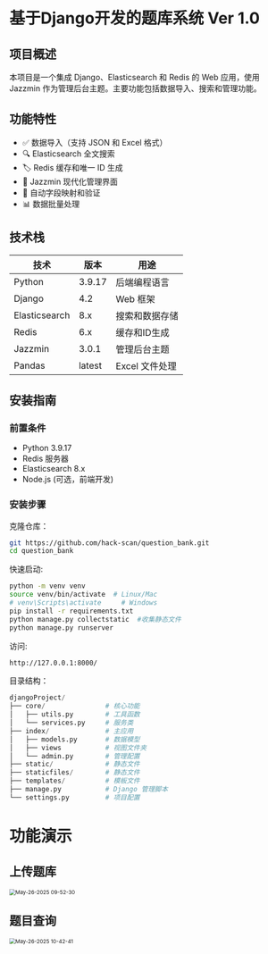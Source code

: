 # 基于Django开发的题库系统 Ver 1.0

## 项目概述

本项目是一个集成 Django、Elasticsearch 和 Redis 的 Web 应用，使用 Jazzmin 作为管理后台主题。主要功能包括数据导入、搜索和管理功能。

## 功能特性

- ✅ 数据导入（支持 JSON 和 Excel 格式）
- 🔍 Elasticsearch 全文搜索
- 🏷️ Redis 缓存和唯一 ID 生成
- 🎨 Jazzmin 现代化管理界面
- 🔄 自动字段映射和验证
- 📊 数据批量处理

## 技术栈

| 技术          | 版本   | 用途           |
| ------------- | ------ | -------------- |
| Python        | 3.9.17 | 后端编程语言   |
| Django        | 4.2    | Web 框架       |
| Elasticsearch | 8.x    | 搜索和数据存储 |
| Redis         | 6.x    | 缓存和ID生成   |
| Jazzmin       | 3.0.1  | 管理后台主题   |
| Pandas        | latest | Excel 文件处理 |

## 安装指南

### 前置条件

- Python 3.9.17
- Redis 服务器
- Elasticsearch 8.x
- Node.js (可选，前端开发)

### 安装步骤

克隆仓库：

```bash
git https://github.com/hack-scan/question_bank.git
cd question_bank
```

快速启动:

```sh
python -m venv venv
source venv/bin/activate  # Linux/Mac
# venv\Scripts\activate     # Windows
pip install -r requirements.txt
python manage.py collectstatic  #收集静态文件
python manage.py runserver
```

访问:

```bash
http://127.0.0.1:8000/
```

目录结构：

``` python
djangoProject/
├── core/               # 核心功能
│   ├── utils.py        # 工具函数
│   └── services.py     # 服务类
├── index/              # 主应用
│   ├── models.py       # 数据模型
│   ├── views           # 视图文件夹
│   └── admin.py        # 管理配置
├── static/             # 静态文件
├── staticfiles/        # 静态文件
├── templates/          # 模板文件
├── manage.py           # Django 管理脚本
└── settings.py         # 项目配置
```



# 功能演示

## **上传题库**

<img src="https://fastly.jsdelivr.net/gh/hack-scan/Blog-pic/posts/202505260952932.gif" alt="May-26-2025 09-52-30" style="zoom:67%;" />

## 题目查询

<img src="https://fastly.jsdelivr.net/gh/hack-scan/Blog-pic/posts/202505261042851.gif" alt="May-26-2025 10-42-41" style="zoom: 67%;" />



